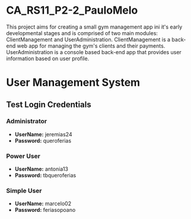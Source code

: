 # CA_RS11_P2-2_PauloMelo

This project aims for creating a small gym management app ini it's early developmental stages and is comprised of two main modules: ClientManagement and UserAdministration.
ClientManagement is a back-end web app for managing the gym's clients and their payments.
UserAdministration is a console based back-end app that provides user information based on user profile.

# User Management System

## Test Login Credentials

### Administrator
- **UserName:** jeremias24
- **Password:** queroferias

### Power User
- **UserName:** antonia13
- **Password:** tbqueroferias

### Simple User
- **UserName:** marcelo02
- **Password:** feriasopoano
